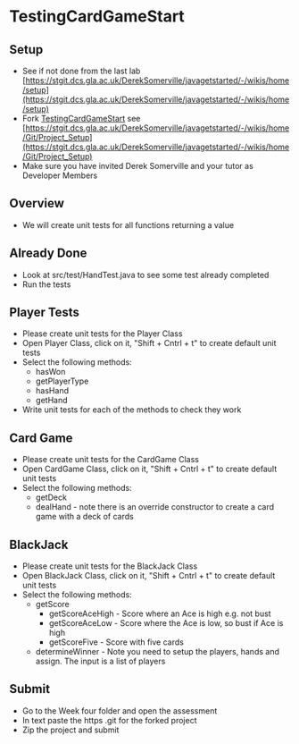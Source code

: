# TestingCardGameStart
## Setup
* See if not done from the last lab [https://stgit.dcs.gla.ac.uk/DerekSomerville/javagetstarted/-/wikis/home/setup](https://stgit.dcs.gla.ac.uk/DerekSomerville/javagetstarted/-/wikis/home/setup)
* Fork [TestingCardGameStart](https://stgit.dcs.gla.ac.uk/DerekSomerville/testingcardgamestart) see [https://stgit.dcs.gla.ac.uk/DerekSomerville/javagetstarted/-/wikis/home/Git/Project_Setup](https://stgit.dcs.gla.ac.uk/DerekSomerville/javagetstarted/-/wikis/home/Git/Project_Setup)
* Make sure you have invited Derek Somerville and your tutor as Developer Members

## Overview
* We will create unit tests for all functions returning a value

## Already Done
* Look at src/test/HandTest.java to see some test already completed
* Run the tests

## Player Tests
* Please create unit tests for the Player Class
* Open Player Class, click on it, "Shift + Cntrl + t" to create default unit tests
* Select the following methods:
  * hasWon
  * getPlayerType
  * hasHand
  * getHand
* Write unit tests for each of the methods to check they work

## Card Game
* Please create unit tests for the CardGame Class
* Open CardGame Class, click on it, "Shift + Cntrl + t" to create default unit tests
* Select the following methods:
  * getDeck
  * dealHand - note there is an override constructor to create a card game with a deck of cards

## BlackJack
* Please create unit tests for the BlackJack Class
* Open BlackJack Class, click on it, "Shift + Cntrl + t" to create default unit tests
* Select the following methods:
  * getScore
    * getScoreAceHigh - Score where an Ace is high e.g. not bust
    * getScoreAceLow - Score where the Ace is low, so bust if Ace is high
    * getScoreFive - Score with five cards
  * determineWinner - Note you need to setup the players, hands and assign. The input is a list of players 

## Submit
* Go to the Week four folder and open the assessment
* In text paste the https .git for the forked project
* Zip the project and submit
